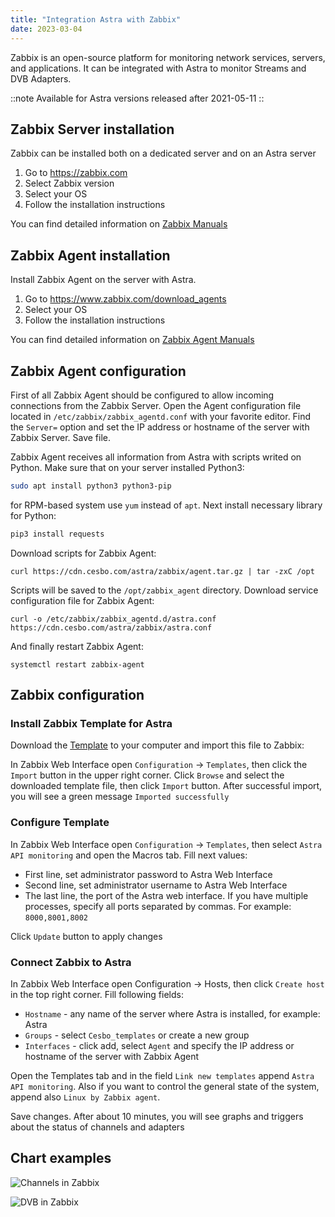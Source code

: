 ```yaml
---
title: "Integration Astra with Zabbix"
date: 2023-03-04
---
```


Zabbix is an open-source platform for monitoring network services, servers, and applications. It can be integrated with Astra to monitor Streams and DVB Adapters.

::note
Available for Astra versions released after 2021-05-11
::

## Zabbix Server installation

Zabbix can be installed both on a dedicated server and on an Astra server

1. Go to https://zabbix.com
2. Select Zabbix version
3. Select your OS
4. Follow the installation instructions

You can find detailed information on [Zabbix Manuals](https://www.zabbix.com/manuals)

## Zabbix Agent installation

Install Zabbix Agent on the server with Astra.

1. Go to https://www.zabbix.com/download_agents
2. Select your OS
3. Follow the installation instructions

You can find detailed information on [Zabbix Agent Manuals](https://www.zabbix.com/documentation/current/manual/concepts/agent)

## Zabbix Agent configuration

First of all Zabbix Agent should be configured to allow incoming connections from the Zabbix Server. Open the Agent configuration file located in `/etc/zabbix/zabbix_agentd.conf` with your favorite editor. Find the `Server=` option and set the IP address or hostname of the server with Zabbix Server. Save file.

Zabbix Agent receives all information from Astra with scripts writed on Python. Make sure that on your server installed Python3:

```sh
sudo apt install python3 python3-pip
```

for RPM-based system use `yum` instead of `apt`. Next install necessary library for Python:

```sh
pip3 install requests
```

Download scripts for Zabbix Agent:

```
curl https://cdn.cesbo.com/astra/zabbix/agent.tar.gz | tar -zxC /opt
```

Scripts will be saved to the `/opt/zabbix_agent` directory. Download service configuration file for Zabbix Agent:

```
curl -o /etc/zabbix/zabbix_agentd.d/astra.conf https://cdn.cesbo.com/astra/zabbix/astra.conf
```

And finally restart Zabbix Agent:

```
systemctl restart zabbix-agent
```

## Zabbix configuration

### Install Zabbix Template for Astra

Download the [Template](https://cdn.cesbo.com/astra/zabbix/zbx_astra.xml) to your computer and import this file to Zabbix:

In Zabbix Web Interface open `Configuration` -> `Templates`, then click the `Import` button in the upper right corner. Click `Browse` and select the downloaded template file, then click `Import` button. After successful import, you will see a green message `Imported successfully`

### Configure Template

In Zabbix Web Interface open `Configuration` -> `Templates`, then select `Astra API monitoring` and open the Macros tab. Fill next values:

- First line, set administrator password to Astra Web Interface
- Second line, set administrator username to Astra Web Interface
- The last line, the port of the Astra web interface. If you have multiple processes, specify all ports separated by commas. For example: `8000,8001,8002`

Click `Update` button to apply changes

### Connect Zabbix to Astra

In Zabbix Web Interface open Configuration -> Hosts, then click `Create host` in the top right corner. Fill following fields:

- `Hostname` - any name of the server where Astra is installed, for example: Astra
- `Groups` - select `Cesbo_templates` or create a new group
- `Interfaces` - click add, select `Agent` and specify the IP address or hostname of the server with Zabbix Agent

Open the Templates tab and in the field `Link new templates` append `Astra API monitoring`. Also if you want to control the general state of the system, append also `Linux by Zabbix agent`.

Save changes. After about 10 minutes, you will see graphs and triggers about the status of channels and adapters

## Chart examples

![Channels in Zabbix](https://cdn.cesbo.com/help/astra/monitoring/export/zabbix/zabbix-channel.png)

![DVB in Zabbix](https://cdn.cesbo.com/help/astra/monitoring/export/zabbix/zabbix-dvb.png)
